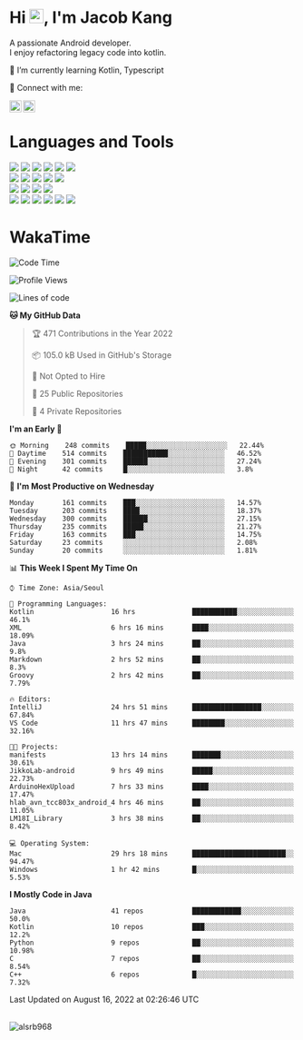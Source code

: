 # Hi <img src="https://media.giphy.com/media/hvRJCLFzcasrR4ia7z/giphy.gif" width="25px">, I'm Jacob Kang
A passionate Android developer.
</br>
I enjoy refactoring legacy code into kotlin.

🌱 I’m currently learning Kotlin, Typescript

🤝 Connect with me:

<a href="https://www.linkedin.com/in/minkyu-kang-b7477b1b2/"><img align="left" src="https://raw.githubusercontent.com/yushi1007/yushi1007/main/images/linkedin.svg" alt="Minkyu Kang | LinkedIn" width="21px"/></a>
<a href="https://www.instagram.com/_jacob_kang/"><img align="left" src="https://raw.githubusercontent.com/yushi1007/yushi1007/main/images/instagram.svg" alt="Jacob Kang | Instagram" width="21px"/></a>

</br>

# Languages and Tools

<div align="left">
<img src="https://img.shields.io/badge/java-007396?logo=java&logoColor=white"/>
<img src="https://img.shields.io/badge/kotlin-7F52FF?logo=kotlin&logoColor=white"/>
<img src="https://img.shields.io/badge/python-3776AB?logo=python&logoColor=white"/>
<img src="https://img.shields.io/badge/bash shell-4EAA25?logo=gnubash&logoColor=white"/>
<img src="https://img.shields.io/badge/c-A8B9CC?logo=c&logoColor=white"/>
<img src="https://img.shields.io/badge/c++-00599C?logo=c%2b%2b&logoColor=white"/>
</div>
<div align="left">
<img src="https://img.shields.io/badge/git-F05032?logo=git&logoColor=white"/>
<img src="https://img.shields.io/badge/github-181717?logo=github&logoColor=white"/>
<img src="https://img.shields.io/badge/mysql-4479A1?logo=mysql&logoColor=white"/>
<img src="https://img.shields.io/badge/sqlite-003B57?logo=sqlite&logoColor=white"/>
<img src="https://img.shields.io/badge/amazon AWS-232F3E?logo=amazonaws&logoColor=white"/>
</div>
<div align="left">
<img src="https://img.shields.io/badge/android-3DDC84?logo=android&logoColor=white"/>
<img src="https://img.shields.io/badge/linux-FCC624?logo=linux&logoColor=white"/>
<img src="https://img.shields.io/badge/flask-000000?logo=flask&logoColor=white"/>
<img src="https://img.shields.io/badge/arduino-00979D?logo=arduino&logoColor=white"/>
</div>
<div align="left">
<img src="https://img.shields.io/badge/slack-4A154B?logo=slack&logoColor=white"/>
<img src="https://img.shields.io/badge/notion-000000?logo=notion&logoColor=white"/>
<img src="https://img.shields.io/badge/jira-0052CC?logo=jira&logoColor=white"/>
<img src="https://img.shields.io/badge/postman-FF6C37?logo=postman&logoColor=white"/>
<img src="https://img.shields.io/badge/intellij-000000?logo=intellijidea&logoColor=white"/>
<img src="https://img.shields.io/badge/pycharm-000000?logo=pycharm&logoColor=white"/>
</div>

# WakaTime

<!--START_SECTION:waka-->
![Code Time](http://img.shields.io/badge/Code%20Time-1%2C078%20hrs%2019%20mins-blue)

![Profile Views](http://img.shields.io/badge/Profile%20Views-0-blue)

![Lines of code](https://img.shields.io/badge/From%20Hello%20World%20I%27ve%20Written-162%20Thousand%20lines%20of%20code-blue)

**🐱 My GitHub Data** 

> 🏆 471 Contributions in the Year 2022
 > 
> 📦 105.0 kB Used in GitHub's Storage 
 > 
> 🚫 Not Opted to Hire
 > 
> 📜 25 Public Repositories 
 > 
> 🔑 4 Private Repositories  
 > 
**I'm an Early 🐤** 

```text
🌞 Morning    248 commits    █████░░░░░░░░░░░░░░░░░░░░   22.44% 
🌆 Daytime    514 commits    ███████████░░░░░░░░░░░░░░   46.52% 
🌃 Evening    301 commits    ██████░░░░░░░░░░░░░░░░░░░   27.24% 
🌙 Night      42 commits     █░░░░░░░░░░░░░░░░░░░░░░░░   3.8%

```
📅 **I'm Most Productive on Wednesday** 

```text
Monday       161 commits    ███░░░░░░░░░░░░░░░░░░░░░░   14.57% 
Tuesday      203 commits    ████░░░░░░░░░░░░░░░░░░░░░   18.37% 
Wednesday    300 commits    ██████░░░░░░░░░░░░░░░░░░░   27.15% 
Thursday     235 commits    █████░░░░░░░░░░░░░░░░░░░░   21.27% 
Friday       163 commits    ███░░░░░░░░░░░░░░░░░░░░░░   14.75% 
Saturday     23 commits     ░░░░░░░░░░░░░░░░░░░░░░░░░   2.08% 
Sunday       20 commits     ░░░░░░░░░░░░░░░░░░░░░░░░░   1.81%

```


📊 **This Week I Spent My Time On** 

```text
⌚︎ Time Zone: Asia/Seoul

💬 Programming Languages: 
Kotlin                   16 hrs              ███████████░░░░░░░░░░░░░░   46.1% 
XML                      6 hrs 16 mins       ████░░░░░░░░░░░░░░░░░░░░░   18.09% 
Java                     3 hrs 24 mins       ██░░░░░░░░░░░░░░░░░░░░░░░   9.8% 
Markdown                 2 hrs 52 mins       ██░░░░░░░░░░░░░░░░░░░░░░░   8.3% 
Groovy                   2 hrs 42 mins       ██░░░░░░░░░░░░░░░░░░░░░░░   7.79%

🔥 Editors: 
IntelliJ                 24 hrs 51 mins      █████████████████░░░░░░░░   67.84% 
VS Code                  11 hrs 47 mins      ████████░░░░░░░░░░░░░░░░░   32.16%

🐱‍💻 Projects: 
manifests                13 hrs 14 mins      ███████░░░░░░░░░░░░░░░░░░   30.61% 
JikkoLab-android         9 hrs 49 mins       █████░░░░░░░░░░░░░░░░░░░░   22.73% 
ArduinoHexUpload         7 hrs 33 mins       ████░░░░░░░░░░░░░░░░░░░░░   17.47% 
hlab_avn_tcc803x_android_4 hrs 46 mins       ██░░░░░░░░░░░░░░░░░░░░░░░   11.05% 
LM18I_Library            3 hrs 38 mins       ██░░░░░░░░░░░░░░░░░░░░░░░   8.42%

💻 Operating System: 
Mac                      29 hrs 18 mins      ███████████████████████░░   94.47% 
Windows                  1 hr 42 mins        █░░░░░░░░░░░░░░░░░░░░░░░░   5.53%

```

**I Mostly Code in Java** 

```text
Java                     41 repos            ████████████░░░░░░░░░░░░░   50.0% 
Kotlin                   10 repos            ███░░░░░░░░░░░░░░░░░░░░░░   12.2% 
Python                   9 repos             ██░░░░░░░░░░░░░░░░░░░░░░░   10.98% 
C                        7 repos             ██░░░░░░░░░░░░░░░░░░░░░░░   8.54% 
C++                      6 repos             █░░░░░░░░░░░░░░░░░░░░░░░░   7.32%

```



 Last Updated on August 16, 2022 at 02:26:46 UTC
<!--END_SECTION:waka-->

</br>

<div align="left">
<img align="left" src="https://github-readme-stats.vercel.app/api/top-langs?username=alsrb968&show_icons=true&locale=en&layout=compact&theme=dark" alt="alsrb968" />
</div>
